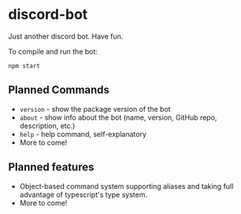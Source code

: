 # discord-bot

Just another discord bot. Have fun.

To compile and run the bot:

```console
npm start
```

## Planned Commands

- `version` - show the package version of the bot
- `about` - show info about the bot (name, version, GitHub repo, description, etc.)
- `help` - help command, self-explanatory
- More to come!

## Planned features

- Object-based command system supporting aliases and taking full advantage of typescript's type system.
- More to come!
